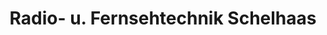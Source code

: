 ---
title: "Radio- u. Fernsehtechnik Schelhaas"
url: /gebhardshain/radio-u-fernsehtechnik-schelhaas/
shop: Elektronik
---